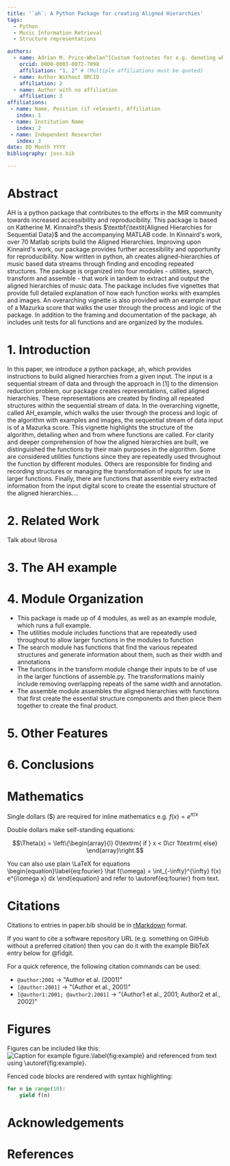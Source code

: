```yaml
---
title: '`ah`: A Python Package for creating Aligned Hierarchies'
tags:
  - Python
  - Music Information Retrieval
  - Structure representations

authors:
  - name: Adrian M. Price-Whelan^[Custom footnotes for e.g. denoting who the corresspoinding author is can be included like this.]
    orcid: 0000-0003-0872-7098
    affiliation: "1, 2" # (Multiple affiliations must be quoted)
  - name: Author Without ORCID
    affiliation: 2
  - name: Author with no affiliation
    affiliation: 3
affiliations:
 - name: Name, Position (if relevant), Affiliation
   index: 1
 - name: Institution Name
   index: 2
 - name: Independent Researcher
   index: 3
date: DD Month YYYY
bibliography: joss.bib

---
```


# Abstract

AH is a python package that contributes to the efforts in the MIR community towards increased accessibility and reproducibility. This package is based on Katherine M. Kinnaird?s thesis $\textbf{\textit{Aligned Hierarchies for Sequential Data}$ and the accompanying MATLAB code. In Kinnaird's work, over 70 Matlab scripts build the Aligned Hierarchies. Improving upon Kinnaird's work, our package provides further accessibility and opportunity for reproducibility. Now written in python, ah creates aligned-hierarchies of music based data streams through finding and encoding repeated structures. The package is organized into four modules - utilities, search, transform and assemble - that work in tandem to extract and output the aligned hierarchies of music data. The package includes five vignettes that provide full detailed explanation of how each function works with examples and images. An overarching vignette is also provided with an example input of a Mazurka score that walks the user through the process and logic of the package. In addition to the framing and documentation of the package, ah includes unit tests for all functions and are organized by the modules. 


# 1. Introduction 

In this paper, we introduce a python package, ah, which provides instructions to build aligned hierarchies from a given input. The input is a sequential stream of data and through the approach in [1] to the dimension reduction problem, our package creates representations, called aligned hierarchies. These representations are created by finding all repeated structures within the sequential stream of data. In the overarching vignette, called AH_example, which walks the user through the process and logic of the algorithm with examples and images, the sequential stream of data input is of a Mazurka score. This vignette highlights the structure of the algorithm, detailing when and from where functions are called. For clarity and deeper comprehension of how the aligned hierarchies are built, we distinguished the functions by their main purposes in the algorithm. Some are considered utilities functions since they are repeatedly used throughout the function by different modules. Others are responsible for finding and recording structures or managing the transformation of inputs for use in larger functions. Finally, there are functions that assemble every extracted information from the input digital score to create the essential structure of the aligned hierarchies....

# 2. Related Work 

Talk about librosa 

# 3. The AH example 

# 4. Module Organization 
- This package is made up of 4 modules, as well as an example module, which runs a full example. 
- The utilities module includes functions that are repeatedly used throughout to allow larger functions in the modules to function
- The search module has functions that find the various repeated structures and generate information about them, such as their width and annotations
- The functions in the transform module change their inputs to be of use in the larger functions of assemble.py. The transformations mainly include removing overlapping repeats of the same width and annotation.
- The assemble module assembles the aligned hierarchies with functions that first create the essential structure components and then piece them together to create the final product. 


# 5. Other Features 

# 6. Conclusions 



# Mathematics

Single dollars ($) are required for inline mathematics e.g. $f(x) = e^{\pi/x}$

Double dollars make self-standing equations:

$$\Theta(x) = \left\{\begin{array}{l}
0\textrm{ if } x < 0\cr
1\textrm{ else}
\end{array}\right.$$

You can also use plain \LaTeX for equations
\begin{equation}\label{eq:fourier}
\hat f(\omega) = \int_{-\infty}^{\infty} f(x) e^{i\omega x} dx
\end{equation}
and refer to \autoref{eq:fourier} from text.

# Citations

Citations to entries in paper.bib should be in
[rMarkdown](http://rmarkdown.rstudio.com/authoring_bibliographies_and_citations.html)
format.

If you want to cite a software repository URL (e.g. something on GitHub without a preferred
citation) then you can do it with the example BibTeX entry below for @fidgit.

For a quick reference, the following citation commands can be used:
- `@author:2001`  ->  "Author et al. (2001)"
- `[@author:2001]` -> "(Author et al., 2001)"
- `[@author1:2001; @author2:2001]` -> "(Author1 et al., 2001; Author2 et al., 2002)"

# Figures

Figures can be included like this:
![Caption for example figure.\label{fig:example}](figure.png)
and referenced from text using \autoref{fig:example}.

Fenced code blocks are rendered with syntax highlighting:
```python
for n in range(10):
    yield f(n)
``` 

# Acknowledgements



# References

<!-- Format from https://joss.readthedocs.io/en/latest/submitting.html -->